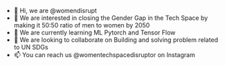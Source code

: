 - 👋 Hi, we are  @womendisrupt
- 👀 We are interested in closing the Gender Gap in the Tech Space by making it 50:50 ratio of men to women by 2050
- 🌱 We are currently learning ML Pytorch and Tensor Flow
- 💞️ We are looking to collaborate on Building and solving problem related to UN SDGs
- 📫 You can reach us @womentechspacedisruptor on Instagram 

<!---
womendisrupt/womendisrupt is a ✨ special ✨ repository because its `README.md` (this file) appears on your GitHub profile.
You can click the Preview link to take a look at your changes.
--->
